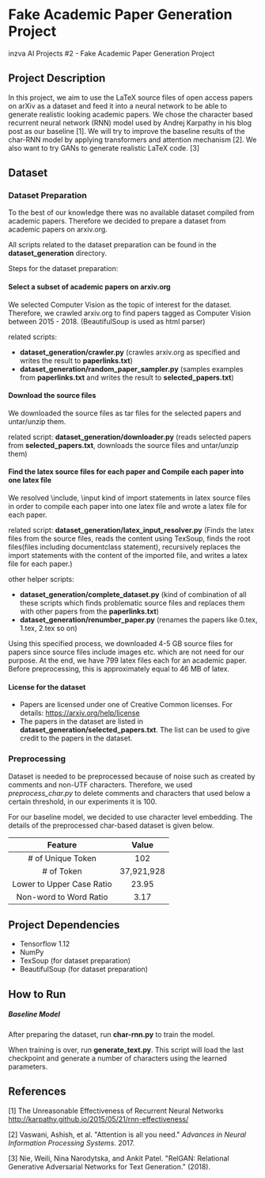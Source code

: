 # Fake Academic Paper Generation Project
inzva AI Projects #2 - Fake Academic Paper Generation Project

## Project Description

In this project, we aim to use the LaTeX source files of open access papers on arXiv
as a dataset and feed it into a neural network to be able to generate realistic
looking academic papers. We chose the character based recurrent neural network (RNN)
model used by Andrej Karpathy in his blog post as our baseline [1]. We will try to improve
the baseline results of the char-RNN model by applying transformers and attention
mechanism [2]. We also want to try GANs to generate realistic LaTeX code. [3]

## Dataset

### Dataset Preparation
To the best of our knowledge there was no available dataset compiled from academic papers. Therefore we decided to prepare a dataset from academic papers on arxiv.org. 

All scripts related to the dataset preparation can be found in the **dataset_generation** directory.

Steps for the dataset preparation:
#### Select a subset of academic papers on arxiv.org  
We selected Computer Vision as the topic of interest for the dataset. Therefore, we crawled arxiv.org to find papers tagged as Computer Vision between 2015 - 2018. (BeautifulSoup is used as html parser)

related scripts: 
* **dataset_generation/crawler.py** (crawles arxiv.org as specified and writes the result to **paperlinks.txt**)
* **dataset_generation/random_paper_sampler.py** (samples examples from **paperlinks.txt** and writes the result to **selected_papers.txt**)

#### Download the source files
We downloaded the source files as tar files for the selected papers and untar/unzip them.

related script: **dataset_generation/downloader.py** (reads selected papers from **selected_papers.txt**, downloads the source files and untar/unzip them)

#### Find the latex source files for each paper and Compile each paper into one latex file
We resolved \include, \input kind of import statements in latex source files in order to compile each paper into one latex file and wrote a latex file for each paper. 

related script: **dataset_generation/latex_input_resolver.py** (Finds the latex files from the source files, reads the content using TexSoup, finds the root files(files including documentclass statement), recursively replaces the import statements with the content of the imported file, and writes a latex file for each paper.)

other helper scripts:
* **dataset_generation/complete_dataset.py** (kind of combination of all these scripts which finds problematic source files and replaces them with other papers from the **paperlinks.txt**)
* **dataset_generation/renumber_paper.py** (renames the papers like 0.tex, 1.tex, 2.tex so on)

Using this specified process, we downloaded 4-5 GB source files for papers since source files include images etc. which are not need for our purpose. At the end, we have 799 latex files each for an academic paper. Before preprocessing, this is approximately equal to 46 MB of latex. 

#### License for the dataset
* Papers are licensed under one of Creative Common licenses. For details: https://arxiv.org/help/license
* The papers in the dataset are listed in **dataset_generation/selected_papers.txt**. The list can be used to give credit to the papers in the dataset.

### Preprocessing
Dataset is needed to be preprocessed because of noise such as created by comments and non-UTF characters. Therefore, we used _preprocess_char.py_ to delete comments and characters that used below a certain threshold, in our experiments it is 100. 

For our baseline model, we decided to use character level embedding. The details of the preprocessed char-based dataset is given below.

|         **Feature**         |  **Value** |
|:------------------------------:|:----------:|
| # of Unique Token              |     102    |
| # of Token                     | 37,921,928 |
| Lower to Upper Case Ratio |    23.95   |
| Non-word to Word Ratio         |    3.17    |


## Project Dependencies

- Tensorflow 1.12
- NumPy
- TexSoup (for dataset preparation)
- BeautifulSoup (for dataset preparation)

## How to Run

##### Baseline Model
After preparing the dataset, run **char-rnn.py** to train the model.

When training is over, run **generate_text.py**. This script will load the last
checkpoint and generate a number of characters using the learned parameters.

## References

[1] The Unreasonable Effectiveness of Recurrent Neural Networks
http://karpathy.github.io/2015/05/21/rnn-effectiveness/

[2] Vaswani, Ashish, et al. "Attention is all you need." *Advances in Neural Information Processing Systems*. 2017.

[3] Nie, Weili, Nina Narodytska, and Ankit Patel. "RelGAN: Relational Generative Adversarial Networks for Text Generation." (2018).
